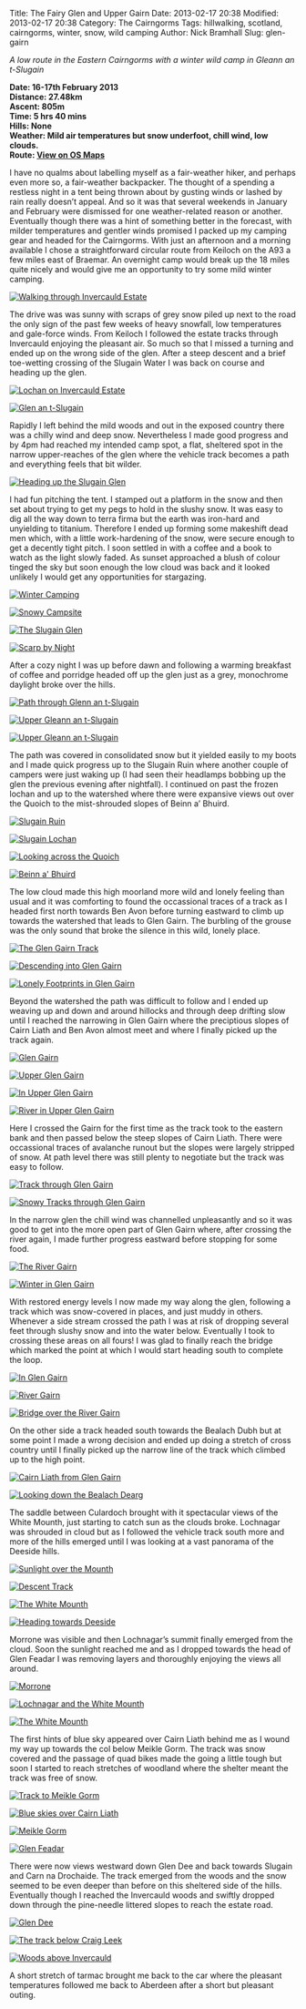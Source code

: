 Title: The Fairy Glen and Upper Gairn
Date: 2013-02-17 20:38
Modified: 2013-02-17 20:38
Category:  The Cairngorms
Tags: hillwalking, scotland, cairngorms, winter, snow, wild camping
Author: Nick Bramhall
Slug: glen-gairn

_A low route in the Eastern Cairngorms with a winter wild camp in Gleann an t-Slugain_

**Date: 16-17th February 2013  
Distance: 27.48km  
Ascent: 805m  
Time: 5 hrs 40 mins    
Hills:  None   
Weather: Mild air temperatures but snow underfoot, chill wind, low clouds.  
Route: [View on OS Maps](https://www.invertedworld.co.uk/hillwalking/trip/201)**

I have no qualms about labelling myself as a fair-weather hiker, and perhaps even more so, a fair-weather backpacker. The thought of a spending a restless night in a tent being thrown about by gusting winds or lashed by rain really doesn’t appeal. And so it was that several weekends in January and February were dismissed for one weather-related reason or another. Eventually though there was a hint of something better in the forecast, with milder temperatures and gentler winds promised I packed up my camping gear and headed for the Cairngorms. With just an afternoon and a morning available I chose a straightforward circular route from Keiloch on the A93 a few miles east of Braemar. An overnight camp would break up the 18 miles quite nicely and would give me an opportunity to try some mild winter camping. 

[![Walking through Invercauld Estate](http://farm9.staticflickr.com/8509/8490655534_4a9ce6d127_b.jpg)](http://flic.kr/p/dWhQ5E "Walking through Invercauld Estate by Nick Bramhall, on Flickr")

<!--more-->

The drive was was sunny with scraps of grey snow piled up next to the road the only sign of the past few weeks of heavy snowfall, low temperatures and gale-force winds. From Keiloch I followed the estate tracks through Invercauld enjoying the pleasant air. So much so that I missed a turning and ended up on the wrong side of the glen. After a steep descent and a brief toe-wetting crossing of the Slugain Water I was back on course and heading up the glen. 

[![Lochan on Invercauld Estate](http://farm9.staticflickr.com/8246/8490659012_9f1f85f07f_b.jpg)](http://flic.kr/p/dWhR7C "Lochan on Invercauld Estate by Nick Bramhall, on Flickr")

[![Glen an t-Slugain](http://farm9.staticflickr.com/8225/8490652120_880a72268d_b.jpg)](http://flic.kr/p/dWhP4N "Glen an t-Slugain by Nick Bramhall, on Flickr")

Rapidly I left behind the mild woods and out in the exposed country there was a chilly wind and deep snow. Nevertheless I made good progress and by 4pm had reached my intended camp spot, a flat, sheltered spot in the narrow upper-reaches of the glen where the vehicle track becomes a path and everything feels that bit wilder.

[![Heading up the Slugain Glen](http://farm9.staticflickr.com/8250/8490649920_22484a4f1e_b.jpg)](http://flic.kr/p/dWhNpS "Heading up the Slugain Glen by Nick Bramhall, on Flickr")

I had fun pitching the tent. I stamped out a platform in the snow and then set about trying to get my pegs to hold in the slushy snow. It was easy to dig all the way down to terra firma but the earth was iron-hard and unyielding to titanium. Therefore I ended up forming some makeshift dead men which, with a little work-hardening of the snow, were secure enough to get a decently tight pitch. I soon settled in with a coffee and a book to watch as the light slowly faded. As sunset approached a blush of colour tinged the sky but soon enough the low cloud was back and it looked unlikely I would get any opportunities for stargazing.

[![Winter Camping](http://farm9.staticflickr.com/8096/8489542925_c966d40501_b.jpg)](http://flic.kr/p/dWc8kK "Winter Camping by Nick Bramhall, on Flickr")

[![Snowy Campsite](http://farm9.staticflickr.com/8520/8485937841_5d113837a4_b.jpg)](http://flic.kr/p/dVSDF8 "Snowy Campsite by Nick Bramhall, on Flickr")

[![The Slugain Glen](http://farm9.staticflickr.com/8516/8489541075_b051725099_b.jpg)](http://flic.kr/p/dWc7MR "The Slugain Glen by Nick Bramhall, on Flickr")

[![Scarp by Night](http://farm9.staticflickr.com/8383/8482966406_eb255ffb49_b.jpg)](http://flic.kr/p/dVBqnu "Scarp by Night by Nick Bramhall, on Flickr")

After a cozy night I was up before dawn and following a warming breakfast of coffee and porridge headed off up the glen just as a grey, monochrome daylight broke over the hills.

[![Path through Glenn an t-Slugain](http://farm9.staticflickr.com/8380/8500773387_702c604e85_b.jpg)](http://flic.kr/p/dXbFLp "Path through Glenn an t-Slugain by Nick Bramhall, on Flickr")

[![Upper Gleann an t-Slugain](http://farm9.staticflickr.com/8508/8501878574_c855e4633f_b.jpg)](http://flic.kr/p/dXhmim "Upper Gleann an t-Slugain by Nick Bramhall, on Flickr")

[![Upper Gleann an t-Slugain](http://farm9.staticflickr.com/8519/8501876034_574c684429_b.jpg)](http://flic.kr/p/dXhkxy "Upper Gleann an t-Slugain by Nick Bramhall, on Flickr")

The path was covered in consolidated snow but it yielded easily to my boots and I made quick progress up to the Slugain Ruin where another couple of campers were just waking up (I had seen their headlamps bobbing up the glen the previous evening after nightfall). I continued on past the frozen lochan and up to the watershed where there were expansive views out over the Quoich to the mist-shrouded slopes of Beinn a’ Bhuird.

[![Slugain Ruin](http://farm9.staticflickr.com/8247/8501876588_428a56ca1f_b.jpg)](http://flic.kr/p/dXhkH7 "Slugain Ruin by Nick Bramhall, on Flickr")

[![Slugain Lochan](http://farm9.staticflickr.com/8240/8500769397_29808d6409_b.jpg)](http://flic.kr/p/dXbEzB "Slugain Lochan by Nick Bramhall, on Flickr")

[![Looking across the Quoich](http://farm9.staticflickr.com/8528/8481931993_32c70f72ba_b.jpg)](http://flic.kr/p/dVw7SM "Looking across the Quoich by Nick Bramhall, on Flickr")

[![Beinn a' Bhuird](http://farm9.staticflickr.com/8528/8501873416_cd2c9cf465_b.jpg)](http://flic.kr/p/dXhjLq "Beinn a' Bhuird by Nick Bramhall, on Flickr")

The low cloud made this high moorland more wild and lonely feeling than usual and it was comforting to found the occassional traces of a track as I headed first north towards Ben Avon before turning eastward to climb up towards the watershed that leads to Glen Gairn. The burbling of the grouse was the only sound that broke the silence in this wild, lonely place.

[![The Glen Gairn Track](http://farm9.staticflickr.com/8530/8500761885_b627720e23_b.jpg)](http://flic.kr/p/dXbCm6 "The Glen Gairn Track by Nick Bramhall, on Flickr")

[![Descending into Glen Gairn](http://farm9.staticflickr.com/8234/8500757511_c95fbb7bf1_b.jpg)](http://flic.kr/p/dXbB3F "Descending into Glen Gairn by Nick Bramhall, on Flickr")

[![Lonely Footprints in Glen Gairn](http://farm9.staticflickr.com/8231/8500759307_c9d49efe0e_b.jpg)](http://flic.kr/p/dXbBzD "Lonely Footprints in Glen Gairn by Nick Bramhall, on Flickr")

Beyond the watershed the path was difficult to follow and I ended up weaving up and down and around hillocks and through deep drifting slow until I reached the narrowing in Glen Gairn where the preciptious slopes of Cairn Liath and Ben Avon almost meet and where I finally picked up the track again.

[![Glen Gairn](http://farm9.staticflickr.com/8370/8500754077_acd1f94309_b.jpg)](http://flic.kr/p/dXbA2t "Glen Gairn by Nick Bramhall, on Flickr")

[![Upper Glen Gairn](http://farm9.staticflickr.com/8523/8500752435_5962296c91_b.jpg)](http://flic.kr/p/dXbzxa "Upper Glen Gairn by Nick Bramhall, on Flickr")

[![In Upper Glen Gairn](http://farm9.staticflickr.com/8227/8484147031_633e814f14_b.jpg)](http://flic.kr/p/dVHtk6 "In Upper Glen Gairn by Nick Bramhall, on Flickr")

[![River in Upper Glen Gairn](http://farm9.staticflickr.com/8385/8501859342_cfa67a6561_b.jpg)](http://flic.kr/p/dXhfzL "River in Upper Glen Gairn by Nick Bramhall, on Flickr")

Here I crossed the Gairn for the first time as the track took to the eastern bank and then passed below the steep slopes of Cairn Liath. There were occassional traces of avalanche runout but the slopes were largely stripped of snow. At path level there was still plenty to negotiate but the track was easy to follow.

[![Track through Glen Gairn](http://farm9.staticflickr.com/8107/8500747967_a75203a254_b.jpg)](http://flic.kr/p/dXbyd8 "Track through Glen Gairn by Nick Bramhall, on Flickr")

[![Snowy Tracks through Glen Gairn](http://farm9.staticflickr.com/8252/8501849448_75a3d7ccc4_b.jpg)](http://flic.kr/p/dXhcDb "Snowy Tracks through Glen Gairn by Nick Bramhall, on Flickr")

In the narrow glen the chill wind was channelled unpleasantly and so it was good to get into the more open part of Glen Gairn where, after crossing the river again, I made further progress eastward before stopping for some food.

[![The River Gairn](http://farm9.staticflickr.com/8250/8501850608_6d7983a79a_b.jpg)](http://flic.kr/p/dXhcZb "The River Gairn by Nick Bramhall, on Flickr")

[![Winter in Glen Gairn](http://farm9.staticflickr.com/8108/8501930714_581a8d601a_b.jpg)](http://flic.kr/p/dXhBNj "Winter in Glen Gairn by Nick Bramhall, on Flickr")

With restored energy levels I now made my way along the glen, following a track which was snow-covered in places, and just muddy in others. Whenever a side stream crossed the path I was at risk of dropping several feet through slushy snow and into the water below. Eventually I took to crossing these areas on all fours! I was glad to finally reach the bridge which marked the point at which I would start heading south to complete the loop.

[![In Glen Gairn](http://farm9.staticflickr.com/8522/8500819183_cb201c23f6_b.jpg)](http://flic.kr/p/dXbVnZ "In Glen Gairn by Nick Bramhall, on Flickr")

[![River Gairn](http://farm9.staticflickr.com/8514/8485935805_c383b23aac_b.jpg)](http://flic.kr/p/dVSD52 "River Gairn by Nick Bramhall, on Flickr")

[![Bridge over the River Gairn](http://farm9.staticflickr.com/8382/8500818121_3b3bb0ce41_b.jpg)](http://flic.kr/p/dXbV4F "Bridge over the River Gairn by Nick Bramhall, on Flickr")

On the other side a track headed south towards the Bealach Dubh but at some point I made a wrong decision and ended up doing a stretch of cross country until I finally picked up the narrow line of the track which climbed up to the high point.

[![Cairn Liath from Glen Gairn](http://farm9.staticflickr.com/8241/8501922358_9abae10bde_b.jpg)](http://flic.kr/p/dXhzjf "Cairn Liath from Glen Gairn by Nick Bramhall, on Flickr")

[![Looking down the Bealach Dearg](http://farm9.staticflickr.com/8088/8501917314_802cb051e2_b.jpg)](http://flic.kr/p/dXhxPh "Looking down the Bealach Dearg by Nick Bramhall, on Flickr")

The saddle between Culardoch brought with it spectacular views of the White Mounth, just starting to catch sun as the clouds broke. Lochnagar was shrouded in cloud but as I followed the vehicle track south more and more of the hills emerged until I was looking at a vast panorama of the Deeside hills.

[![Sunlight over the Mounth](http://farm9.staticflickr.com/8107/8500812025_c2f9d05520_b.jpg)](http://flic.kr/p/dXbTfz "Sunlight over the Mounth by Nick Bramhall, on Flickr")

[![Descent Track](http://farm9.staticflickr.com/8105/8501912752_fa907995aa_b.jpg)](http://flic.kr/p/dXhwsC "Descent Track by Nick Bramhall, on Flickr")

[![The White Mounth](http://farm9.staticflickr.com/8093/8501911948_2fa5953757_b.jpg)](http://flic.kr/p/dXhwdL "The White Mounth by Nick Bramhall, on Flickr")

[![Heading towards Deeside](http://farm9.staticflickr.com/8507/8501909974_7bf7176069_b.jpg)](http://flic.kr/p/dXhvCJ "Heading towards Deeside by Nick Bramhall, on Flickr")

Morrone was visible and then Lochnagar’s summit finally emerged from the cloud. Soon the sunlight reached me and as I dropped towards the head of Glen Feadar I was removing layers and thoroughly enjoying the views all around.

[![Morrone](http://farm9.staticflickr.com/8231/8501908162_ecafdcd9d6_b.jpg)](http://flic.kr/p/dXhv6u "Morrone by Nick Bramhall, on Flickr")

[![Lochnagar and the White Mounth](http://farm9.staticflickr.com/8515/8500797839_f622da1b29_b.jpg)](http://flic.kr/p/dXbP2Z "Lochnagar and the White Mounth by Nick Bramhall, on Flickr")

[![The White Mounth](http://farm9.staticflickr.com/8523/8487030124_913726dda3_b.jpg)](http://flic.kr/p/dVYfnA "The White Mounth by Nick Bramhall, on Flickr")

The first hints of blue sky appeared over Cairn Liath behind me as I wound my way up towards the col below Meikle Gorm. The track was snow covered and the passage of quad bikes made the going a little tough but soon I started to reach stretches of woodland where the shelter meant the track was free of snow.

[![Track to Meikle Gorm](http://farm9.staticflickr.com/8508/8501902400_d6c0dfb602_b.jpg)](http://flic.kr/p/dXhto9 "Track to Meikle Gorm by Nick Bramhall, on Flickr")

[![Blue skies over Cairn Liath](http://farm9.staticflickr.com/8530/8501898884_af7744a48d_b.jpg)](http://flic.kr/p/dXhskw "Blue skies over Cairn Liath by Nick Bramhall, on Flickr")

[![Meikle Gorm](http://farm9.staticflickr.com/8086/8500792633_9cf81dd5a7_b.jpg)](http://flic.kr/p/dXbMue "Meikle Gorm by Nick Bramhall, on Flickr")

[![Glen Feadar](http://farm9.staticflickr.com/8231/8500786513_9ff6ca7242_b.jpg)](http://flic.kr/p/dXbKEH "Glen Feadar by Nick Bramhall, on Flickr")

There were now views westward down Glen Dee and back towards Slugain and Carn na Drochaide. The track emerged from the woods and the snow seemed to be even deeper than before on this sheltered side of the hills. Eventually though I reached the Invercauld woods and swiftly dropped down through the pine-needle littered slopes to reach the estate road.

[![Glen Dee](http://farm9.staticflickr.com/8242/8500784797_0a08aa5aa7_b.jpg)](http://flic.kr/p/dXbKa8 "Glen Dee by Nick Bramhall, on Flickr")

[![The track below Craig Leek](http://farm9.staticflickr.com/8085/8500781901_cbb330e1da_b.jpg)](http://flic.kr/p/dXbJic "The track below Craig Leek by Nick Bramhall, on Flickr")

[![Woods above Invercauld](http://farm9.staticflickr.com/8227/8500778159_98d5861540_b.jpg)](http://flic.kr/p/dXbHbF "Woods above Invercauld by Nick Bramhall, on Flickr")

A short stretch of tarmac brought me back to the car where the pleasant temperatures followed me back to Aberdeen after a short but pleasant outing.





